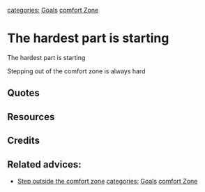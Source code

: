 [categories:](../categories/index.md) [Goals](../categories/Goals.md) [comfort Zone](../categories/comfort%20Zone.md)
# The hardest part is starting

The hardest part is starting

Stepping out of the comfort zone is always hard

## Quotes

## Resources

## Credits

## Related advices:

- [Step outside the comfort zone](../)
[categories:](../categories/index.md) [Goals](../categories/Goals.md) [comfort Zone](../categories/comfort%20Zone.md)